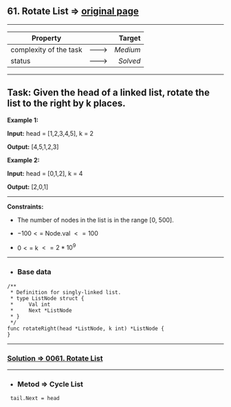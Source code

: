 ## 61. Rotate List => [original page](https://leetcode.com/problems/rotate-list/description/ "https://leetcode.com/problems/rotate-list/description/")

---
  | Property               |      |   Target |              
  |------------------------|:----:|---------:|
  | complexity of the task | ---> | _Medium_ |
  | status                 | ---> | _Solved_ |

---
**Task:** 
Given the head of a linked list, rotate the list to the right by k places.
---
**Example 1:**

**Input:** head = [1,2,3,4,5], k = 2

**Output:** [4,5,1,2,3]

**Example 2:**

**Input:** head = [0,1,2], k = 4

**Output:** [2,0,1]

---
**Constraints:**

   * The number of nodes in the list is in the range [0, 500].

   * $-100 <=$ Node.val $<= 100$

   * $0 <=$ k $<= 2 * 10^9$

---
* ### Base data

```Golang
/**
 * Definition for singly-linked list.
 * type ListNode struct {
 *     Val int
 *     Next *ListNode
 * }
 */
func rotateRight(head *ListNode, k int) *ListNode {
}
```

---
### [Solution => 0061. Rotate List](https://github.com/Ekvo/Leetcode-problems/blob/main/Leetcode-Problems-List/0061-Rotate-List/rotateList.go "https://github.com/Ekvo/Leetcode-problems/blob/main/Leetcode-Problems-List/0061-Rotate-List/rotateList.go")

---
* ### Metod => Cycle List 
```Golang
 tail.Next = head
```
 

